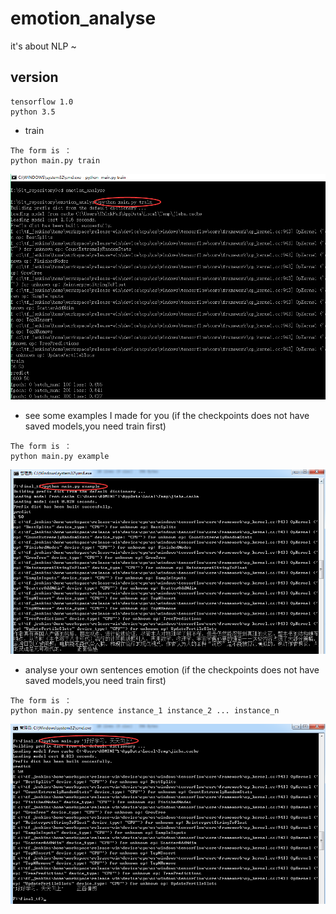 # emotion_analyse
it's about NLP ~

## version
```
tensorflow 1.0
python 3.5
```
 * train
 
 ```
 The form is ：
 python main.py train
 ```
 ![image](https://github.com/jinzitian/emotion_analyse/blob/master/images/train.png)
 * see some examples I made for you (if the checkpoints does not have saved models,you need train first) 
 
 ```
 The form is ：
 python main.py example
 ```
 ![image](https://github.com/jinzitian/emotion_analyse/blob/master/images/example.png)
 * analyse your own sentences emotion (if the checkpoints does not have saved models,you need train first) 
 
 ```
 The form is ：
 python main.py sentence instance_1 instance_2 ... instance_n
 ```
 ![image](https://github.com/jinzitian/emotion_analyse/blob/master/images/sentence.png)
